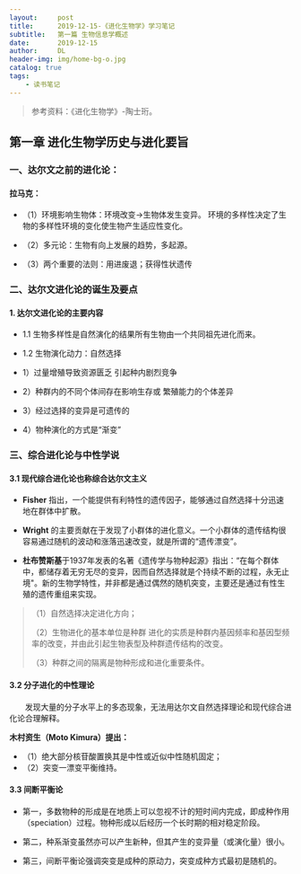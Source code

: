 ```yaml
---
layout:     post
title:      2019-12-15-《进化生物学》学习笔记
subtitle:   第一篇 生物信息学概述
date:       2019-12-15
author:     DL
header-img: img/home-bg-o.jpg
catalog: true
tags:
    - 读书笔记
---
```


> 参考资料：《进化生物学》-陶士珩。

## 第一章 进化生物学历史与进化要旨

### 一、达尔文之前的进化论：

#### 拉马克：
- （1）环境影响生物体：环境改变→生物体发生变异。
环境的多样性决定了生物的多样性环境的变化使生物产生适应性变化。

- （2）多元论：生物有向上发展的趋势，多起源。

- （3）两个重要的法则：用进废退；获得性状遗传

### 二、达尔文进化论的诞生及要点

#### 1. 达尔文进化论的主要内容
- 1.1 生物多样性是自然演化的结果所有生物由一个共同祖先进化而来。

- 1.2 生物演化动力：自然选择
- 1）过量增殖导致资源匮乏
引起种内剧烈竞争
- 2）种群内的不同个体间存在影响生存或
繁殖能力的个体差异
- 3）经过选择的变异是可遗传的
- 4）物种演化的方式是“渐变”

### 三、综合进化论与中性学说

#### 3.1 现代综合进化论也称综合达尔文主义

- **Fisher** 指出，一个能提供有利特性的遗传因子，能够通过自然选择十分迅速地在群体中扩散。

- **Wright** 的主要贡献在于发现了小群体的进化意义。一个小群体的遗传结构很容易通过随机的波动和涨落迅速改变，就是所谓的“遗传漂变”。

- **杜布赞斯基**于1937年发表的名著《遗传学与物种起源》指出：“在每个群体中，都储存着无穷无尽的变异，因而自然选择就是个持续不断的过程，永无止境"。新的生物学特性，并非都是通过偶然的随机突变，主要还是通过有性生殖的遗传重组来实现。

> （1）自然选择决定进化方向；
> 
> （2）生物进化的基本单位是种群
进化的实质是种群内基因频率和基因型频率的改变，并由此引起生物表型及种群遗传结构的改变。
> 
> （3）种群之间的隔离是物种形成和进化重要条件。


#### 3.2 分子进化的中性理论

&emsp;&emsp;发现大量的分子水平上的多态现象，无法用达尔文自然选择理论和现代综合进化论合理解释。

**木村资生（Moto Kimura）提出：**

- （1）绝大部分核苷酸置换其是中性或近似中性随机固定；
- （2）突变一漂变平衡维持。

#### 3.3 间断平衡论

- 第一，多数物种的形成是在地质上可以忽视不计的短时间内完成，即成种作用（speciation）过程。物种形成以后经历一个长时期的相对稳定阶段。

- 第二，种系渐变虽然亦可以产生新种，但其产生的变异量（或演化量）很小。

- 第三，间断平衡论强调突变是成种的原动力，突变成种方式最初是随机的。